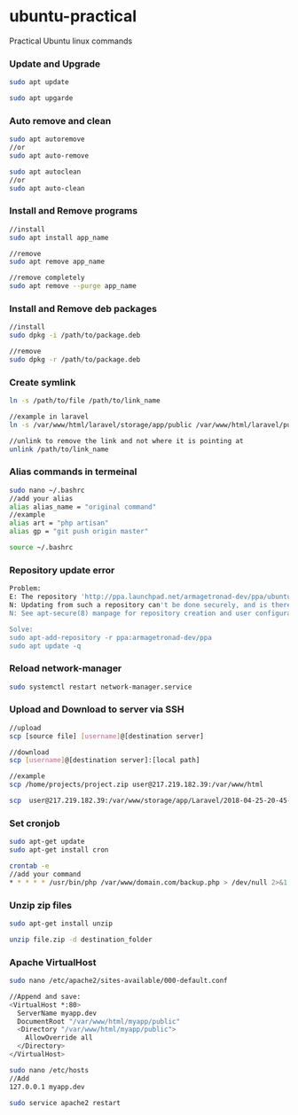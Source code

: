 # ubuntu-practical
Practical Ubuntu linux commands 

### Update and Upgrade
```bash
sudo apt update

sudo apt upgarde
```


### Auto remove and clean
```bash
sudo apt autoremove
//or
sudo apt auto-remove

sudo apt autoclean
//or
sudo apt auto-clean
```

### Install and Remove programs
```bash
//install
sudo apt install app_name

//remove
sudo apt remove app_name

//remove completely
sudo apt remove --purge app_name
```
### Install and Remove deb packages
```bash
//install
sudo dpkg -i /path/to/package.deb

//remove
sudo dpkg -r /path/to/package.deb
```

### Create symlink
```bash
ln -s /path/to/file /path/to/link_name

//example in laravel
ln -s /var/www/html/laravel/storage/app/public /var/www/html/laravel/public/storage

//unlink to remove the link and not where it is pointing at
unlink /path/to/link_name
```

### Alias commands in termeinal
```bash
sudo nano ~/.bashrc
//add your alias
alias alias_name = "original command"
//example
alias art = "php artisan"
alias gp = "git push origin master"

source ~/.bashrc
```
### Repository update error
```bash
Problem:
E: The repository 'http://ppa.launchpad.net/armagetronad-dev/ppa/ubuntu bionic Release' does not have a Release file. 
N: Updating from such a repository can't be done securely, and is therefore disabled by default. 
N: See apt-secure(8) manpage for repository creation and user configuration details.

Solve:
sudo apt-add-repository -r ppa:armagetronad-dev/ppa
sudo apt update -q
```

### Reload network-manager
```bash
sudo systemctl restart network-manager.service
```

### Upload and Download to server via SSH
```bash
//upload
scp [source file] [username]@[destination server]

//download
scp [username]@[destination server]:[local path]

//example
scp /home/projects/project.zip user@217.219.182.39:/var/www/html

scp  user@217.219.182.39:/var/www/storage/app/Laravel/2018-04-25-20-45-22.zip /home/hashem/
```
### Set cronjob
```bash
sudo apt-get update
sudo apt-get install cron

crontab -e
//add your command
* * * * * /usr/bin/php /var/www/domain.com/backup.php > /dev/null 2>&1
```

### Unzip zip files
```bash
sudo apt-get install unzip

unzip file.zip -d destination_folder
```

### Apache VirtualHost
```bash
sudo nano /etc/apache2/sites-available/000-default.conf

//Append and save:
<VirtualHost *:80>
  ServerName myapp.dev
  DocumentRoot "/var/www/html/myapp/public"
  <Directory "/var/www/html/myapp/public">
    AllowOverride all
  </Directory>
</VirtualHost>

sudo nano /etc/hosts
//Add 
127.0.0.1 myapp.dev

sudo service apache2 restart
```
